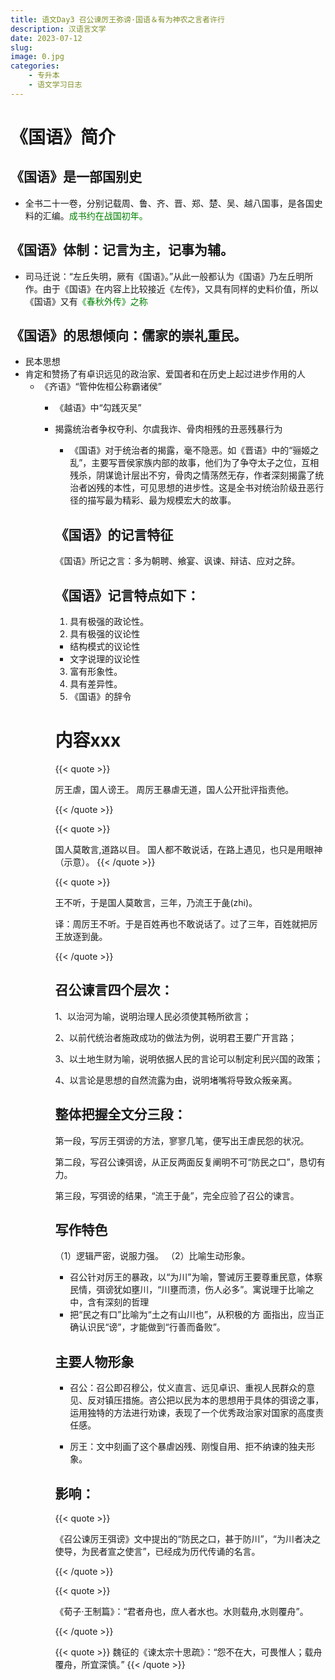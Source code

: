 ```yaml
---
title: 语文Day3 召公谏厉王弥谤·国语＆有为神农之言者许行
description: 汉语言文学
date: 2023-07-12
slug:
image: 0.jpg
categories:
    - 专升本
    - 语文学习日志
---
```


# 《国语》简介

## 《国语》是一部国别史

- 全书二十一卷，分别记载周、鲁、齐、晋、郑、楚、吴、越八国事，是各国史料的汇编。<font color="green">成书约在战国初年。</font>

## 《国语》体制：记言为主，记事为辅。

- 司马迁说：“左丘失明，厥有《国语》。”从此一般都认为《国语》乃左丘明所作。由于《国语》在内容上比较接近《左传》，又具有同样的史料价值，所以《国语》又有<font color="green">《春秋外传》之称</font>

## 《国语》的思想倾向：儒家的崇礼重民。

- 民本思想
- 肯定和赞扬了有卓识远见的政治家、爱国者和在历史上起过进步作用的人
  - 《齐语》“管仲佐桓公称霸诸侯”
    - 《越语》中“勾践灭吴”
    - 揭露统治者争权夺利、尔虞我诈、骨肉相残的丑恶残暴行为
      - 《国语》对于统治者的揭露，毫不隐恶。如《晋语》中的“骊姬之乱”，主要写晋侯家族内部的故事，他们为了争夺太子之位，互相残杀，阴谋诡计层出不穷，骨肉之情荡然无存，作者深刻揭露了统治者凶残的本性，可见思想的进步性。这是全书对统治阶级丑恶行径的描写最为精彩、最为规模宏大的故事。

      ## 《国语》的记言特征
      《国语》所记之言：多为朝聘、飨宴、讽谏、辩诘、应对之辞。
      ## 《国语》记言特点如下：
      1. 具有极强的政论性。
      2. 具有极强的议论性
      - 结构模式的议论性
      - 文字说理的议论性
      3.   富有形象性。
      4. 具有差异性。
      5. 《国语》的辞令




      # 内容xxx


      {{< quote >}}

      厉王虐，国人谤王。
      周厉王暴虐无道，国人公开批评指责他。

      {{< /quote >}}

      {{< quote >}}

      国人莫敢言,道路以目。
      国人都不敢说话，在路上遇见，也只是用眼神（示意）。
      {{< /quote >}}

      {{< quote >}}

      王不听，于是国人莫敢言，三年，乃流王于彘(zhi)。


      译：周厉王不听。于是百姓再也不敢说话了。过了三年，百姓就把厉王放逐到彘。

      {{< /quote >}}

      ## 召公谏言四个层次：

      1、以治河为喻，说明治理人民必须使其畅所欲言；

      2、以前代统治者施政成功的做法为例，说明君王要广开言路；

      3、以土地生财为喻，说明依据人民的言论可以制定利民兴国的政策；

      4、以言论是思想的自然流露为由，说明堵嘴将导致众叛亲离。


      ## 整体把握全文分三段：
      第一段，写厉王弭谤的方法，寥寥几笔，便写出王虐民怨的状况。


      第二段，写召公谏弭谤，从正反两面反复阐明不可“防民之口”，恳切有力。


      第三段，写弭谤的结果，“流王于彘”，完全应验了召公的谏言。

      ## 写作特色
      （1）逻辑严密，说服力强。
      （2）比喻生动形象。
      - 召公针对厉王的暴政，以“为川”为喻，警诫厉王要尊重民意，体察民情，弭谤犹如壅川，“川壅而溃，伤人必多”。寓说理于比喻之中，含有深刻的哲理
      - 把“民之有口”比喻为“土之有山川也”，从积极的方
      面指出，应当正确认识民“谤”，才能做到“行善而备败”。

      ## 主要人物形象
      - 召公：召公即召穆公，仗义直言、远见卓识、重视人民群众的意见、反对镇压措施。咨公把以民为本的思想用于具体的弭谤之事，运用独特的方法进行劝谏，表现了一个优秀政治家对国家的高度责任感。

      - 厉王：文中刻画了这个暴虐凶残、刚愎自用、拒不纳谏的独夫形象。

      ## 影响：

      {{< quote >}}

      《召公谏厉王弭谤》文中提出的“防民之口，甚于防川”，“为川者决之使导，为民者宣之使言”，已经成为历代传诵的名言。

      {{< /quote >}}


      {{< quote >}}

      《荀子·王制篇》：“君者舟也，庶人者水也。水则载舟,水则覆舟”。

      {{< /quote >}}

      {{< quote >}}
      魏征的《谏太宗十思疏》：“怨不在大，可畏惟人；载舟覆舟，所宜深慎。”
      {{< /quote >}}



      #